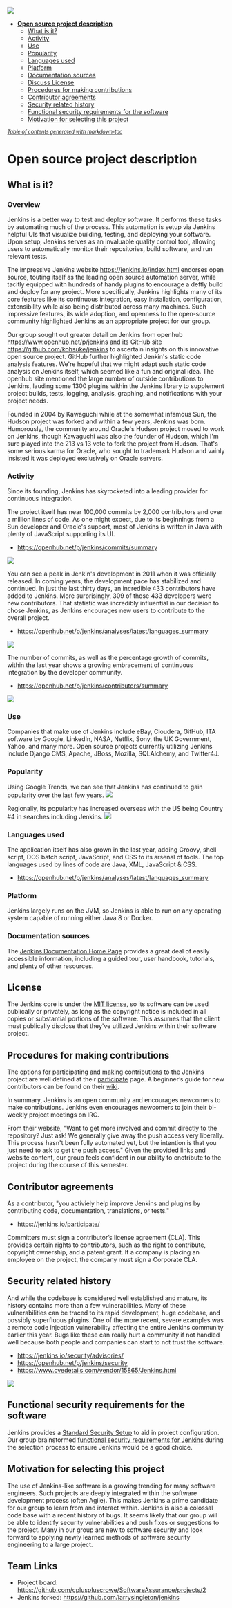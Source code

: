 ![](assets/markdown-img-paste-20170909112804883.png)

- [**Open source project description**](#--open-source-project-description--)
  * [What is it?](#what-is-it-)
  * [Activity](#activity)
  * [Use](#use)
  * [Popularity](#popularity)
  * [Languages used](#languages-used)
  * [Platform](#platform)
  * [Documentation sources](#documentation-sources)
  * [Discuss License](#discuss-license)
  * [Procedures for making contributions](#procedures-for-making-contributions)
  * [Contributor agreements](#contributor-agreements)
  * [Security related history](#security-related-history)
  * [Functional security requirements for the software](#functional-security-requirements-for-the-software)
  * [Motivation for selecting this project](#motivation-for-selecting-this-project)

<small><i><a href='http://ecotrust-canada.github.io/markdown-toc/'>Table of contents generated with markdown-toc</a></i></small>



# **Open source project description**

## What is it?
### Overview
 Jenkins is a better way to test and deploy software.  It performs these tasks by automating much of the process.  This automation is setup via Jenkins helpful UIs that visualize building, testing, and deploying your software.  Upon setup, Jenkins serves as an invaluable quality control tool, allowing users to automatically monitor their repositories, build software, and run relevant tests.

 The impressive Jenkins website https://jenkins.io/index.html endorses open source, touting itself as the leading open source automation server, while tacitly equipped with hundreds of handy plugins to encourage a deftly build and deploy for any project.  More specifically, Jenkins highlights many of its core features like its continuous integration, easy installation, configuration, extensibility while also being distributed across many machines.  Such impressive features, its wide adoption, and openness to the open-source community highlighted Jenkins as an appropriate project for our group.

 Our group sought out greater detail on Jenkins from openhub https://www.openhub.net/p/jenkins and its GitHub site https://github.com/kohsuke/jenkins to ascertain insights on this innovative open source project.  GitHub further highlighted Jenkin's static code analysis features.  We're hopeful that we might adapt such static code analysis on Jenkins itself,  which seemed like a fun and original idea.  The openhub site mentioned the large number of outside contributions to Jenkins, lauding some 1300 plugins within the Jenkins library to supplement project builds, tests, logging, analysis, graphing, and notifications with your project needs.  

 Founded in 2004 by Kawaguchi while at the somewhat infamous Sun, the Hudson project was forked and within a few years, Jenkins was born. Humorously, the community around Oracle's Hudson project moved to work on Jenkins, though Kawaguchi was also the founder of Hudson, which I'm sure played into the 213 vs 13 vote to fork the project from Hudson.  That's some serious karma for Oracle, who sought to trademark Hudson and vainly insisted it was deployed exclusively on Oracle servers.


### Activity

Since its founding, Jenkins has skyrocketed into a leading provider for continuous integration.  

The project itself has near 100,000 commits by 2,000 contributors and over a million lines of code.  As one might expect, due to its beginnings from a Sun developer and Oracle's support, most of Jenkins is written in Java with plenty of JavaScript supporting its UI.  
* https://openhub.net/p/jenkins/commits/summary

![](assets/markdown-img-paste-20170909112134478.png)

You can see a peak in Jenkin's development in 2011 when it was officially released.  In coming years, the development pace has stabilized and continued.  In just the last thirty days, an incredible 433 contributors have added to Jenkins.  More surprisingly, 309 of those 433 developers were new contributors.  That statistic was incredibly influential in our decision to chose Jenkins, as Jenkins encourages new users to contribute to the overall project.   
* https://openhub.net/p/jenkins/analyses/latest/languages_summary

![](assets/markdown-img-paste-2017090911553318.png)

The number of commits, as well as the percentage growth of commits, within the last year shows a growing embracement of continuous integration by the developer community.  
* https://openhub.net/p/jenkins/contributors/summary

![](assets/markdown-img-paste-20170909114858928.png)

### Use

Companies that make use of Jenkins include eBay, Cloudera, GitHub, ITA software by Google, LinkedIn, NASA, Netflix, Sony, the UK Government, Yahoo, and many more.  Open source projects currently utilizing Jenkins include Django CMS, Apache, JBoss, Mozilla, SQLAlchemy, and Twitter4J.

### Popularity

Using Google Trends, we can see that Jenkins has continued to gain popularity over the last few years.
![](assets/markdown-img-paste-20170909123303852.png)

Regionally, its popularity has increased overseas with the US being Country #4 in searches including Jenkins.
![](assets/markdown-img-paste-20170909123424538.png)

### Languages used

The application itself has also grown in the last year, adding Groovy, shell script, DOS batch script, JavaScript, and CSS to its arsenal of tools. The top languages used by lines of code are Java, XML, JavaScript & CSS.
* https://openhub.net/p/jenkins/analyses/latest/languages_summary

### Platform

Jenkins largely runs on the JVM, so Jenkins is able to run on any operating system capable of running either Java 8 or Docker.

### Documentation sources

The [Jenkins Documentation Home Page](https://jenkins.io/doc/) provides a great deal of easily accessible information, including a guided tour, user handbook, tutorials, and plenty of other resources.

## License

The Jenkins core is under the [MIT license](https://opensource.org/licenses/MIT), so its software can be used publically or privately, as long as the copyright notice is included in all copies or substantial portions of the software.  This assumes that the client must publically disclose that they've utilized Jenkins within their software project.

## Procedures for making contributions

The options for participating and making contributions to the Jenkins project are well defined at their [participate](https://jenkins.io/participate/) page. A beginner’s guide for new contributors can be found on their [wiki](https://wiki.jenkins.io/display/JENKINS/Beginners+Guide+to+Contributing).

In summary, Jenkins is an open community and encourages newcomers to make contributions.  Jenkins even encourages newcomers to join their bi-weekly project meetings on IRC.

From their website, "Want to get more involved and commit directly to the repository? Just ask! We generally give away the push access very liberally. This process hasn't been fully automated yet, but the intention is that you just need to ask to get the push access."  Given the provided links and website content, our group feels confident in our ability to cnotribute to the project during the course of this semester.
## Contributor agreements
As a contributor, "you activiely help improve Jenkins and plugins by contributing code, documentation, translations, or tests."
* https://jenkins.io/participate/

Committers must sign a contributor’s license agreement (CLA). This provides certain rights to contributors, such as the right to contribute, copyright ownership, and a patent grant. If a company is placing an employee on the project, the company must sign a Corporate CLA.

## Security related history

And while the codebase is considered well established and mature, its history contains more than a few vulnerabilities.  Many of these vulnerabilities can be traced to its rapid development, huge codebase, and possibly superfluous plugins. One of the more recent, severe examples was a remote code injection vulnerability affecting the entire Jenkins community earlier this year. Bugs like these can really hurt a community if not handled well because both people and companies can start to not trust the software.

* https://jenkins.io/security/advisories/
* https://openhub.net/p/jenkins/security
* https://www.cvedetails.com/vendor/15865/Jenkins.html

![](assets/markdown-img-paste-20170909115438746.png)

## Functional security requirements for the software

Jenkins provides a [Standard Security Setup](https://wiki.jenkins.io/display/JENKINS/Standard+Security+Setup) to aid in project configuration. Our group brainstormed [functional security requirements for Jenkins](https://github.com/cpluspluscrowe/SoftwareAssurance/projects/2) during the selection process to ensure Jenkins would be a good choice.

## Motivation for selecting this project

The use of Jenkins-like software is a growing trending for many software engineers.  Such projects are deeply integrated within the software development process (often Agile).  This makes Jenkins a prime candidate for our group to learn from and interact within.  Jenkins is also a colossal code base with a recent history of bugs.  It seems likely that our group will be able to identify security vulnerabilities and push fixes or suggestions to the project. Many in our group are new to software security and look forward to applying newly learned methods of software security engineering to a large project.   

## Team Links

* Project board: https://github.com/cpluspluscrowe/SoftwareAssurance/projects/2
* Jenkins forked: https://github.com/larrysingleton/jenkins
